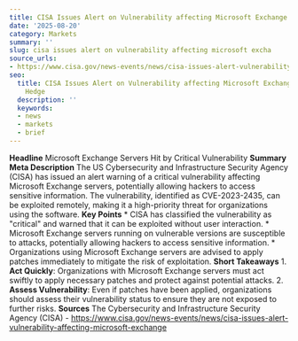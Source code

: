 ```yaml
---
title: CISA Issues Alert on Vulnerability affecting Microsoft Exchange
date: '2025-08-20'
category: Markets
summary: ''
slug: cisa issues alert on vulnerability affecting microsoft excha
source_urls:
- https://www.cisa.gov/news-events/news/cisa-issues-alert-vulnerability-affecting-microsoft-exchange
seo:
  title: CISA Issues Alert on Vulnerability affecting Microsoft Exchange | Hash n
    Hedge
  description: ''
  keywords:
  - news
  - markets
  - brief
---
```


**Headline** Microsoft Exchange Servers Hit by Critical Vulnerability  **Summary Meta Description** The US Cybersecurity and Infrastructure Security Agency (CISA) has issued an alert warning of a critical vulnerability affecting Microsoft Exchange servers, potentially allowing hackers to access sensitive information. The vulnerability, identified as CVE-2023-2435, can be exploited remotely, making it a high-priority threat for organizations using the software.  **Key Points**  * CISA has classified the vulnerability as "critical" and warned that it can be exploited without user interaction. * Microsoft Exchange servers running on vulnerable versions are susceptible to attacks, potentially allowing hackers to access sensitive information. * Organizations using Microsoft Exchange servers are advised to apply patches immediately to mitigate the risk of exploitation.  **Short Takeaways**  1. **Act Quickly**: Organizations with Microsoft Exchange servers must act swiftly to apply necessary patches and protect against potential attacks. 2. **Assess Vulnerability**: Even if patches have been applied, organizations should assess their vulnerability status to ensure they are not exposed to further risks.  **Sources** The Cybersecurity and Infrastructure Security Agency (CISA) - https://www.cisa.gov/news-events/news/cisa-issues-alert-vulnerability-affecting-microsoft-exchange 
